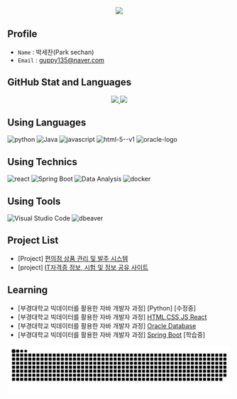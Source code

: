 <p align='center'>
<a href="https://github.com/devxb/gitanimals">
  <img src="https://render.gitanimals.org/farms/park0609"
    width="1000"
    heigth="400"
    />
</a>
</p>

## Profile
- `Name` : 박세찬(Park sechan)
- `Email` : guppy135@naver.com
 
## GitHub Stat and Languages
<!-- username은 본인걸로 -->
<p align='center'>
  <a href="https://github.com/park0609">
    <img src="https://github-readme-stats.vercel.app/api?username=park0609&theme=tokyonight&show_icons=true"/>
    <img src="https://github-readme-stats.vercel.app/api/top-langs/?username=park0609&theme=tokyonight&layout=compact"/>
  </a>
</p>

## Using Languages
<p align='left'>
    <img width="60" height="60" src="https://img.icons8.com/3d-fluency/94/python.png" alt="python"/>
    <img height="60" src="https://img.icons8.com/?size=100&id=Pd2x9GWu9ovX&format=png&color=000000" title="Java">
    <img width="60" height="60" src="https://img.icons8.com/arcade/64/javascript.png" alt="javascript"/>
  <img width="60" height="60" src="https://img.icons8.com/color/50/html-5--v1.png" alt="html-5--v1"/>
    <img width="60" height="60" src="https://img.icons8.com/color/50/oracle-logo.png" alt="oracle-logo"/>
</p>

## Using Technics
<p align='left'>
  <img width="60" height="60" src="https://img.icons8.com/bubbles/100/react.png" alt="react"/>
  <img height="60" src="https://img.icons8.com/?size=100&id=90519&format=png&color=000000" title="Spring Boot">  
  <img height="60" src="https://img.icons8.com/?size=100&id=n73CzMVjH9X9&format=png&color=000000" title="Data Analysis"> 
  <img width="60" height="60" src="https://img.icons8.com/fluency/48/docker.png" alt="docker" title="Docker">  
  <!-- 
  <img height="40" src="https://img.icons8.com/?size=100&id=O6SWwpPIM0GB&format=png&color=000000" title="PyTorch">  
  -->
</p>

## Using Tools
<p align='left'>
  <img height="60" src="https://img.icons8.com/?size=100&id=9OGIyU8hrxW5&format=png&color=000000" title="Visual Studio Code">
  <img width="60" height="60" src="https://img.icons8.com/dusk/64/dbeaver.png" alt="dbeaver"/>
</p>

## Project List
- [Project] [편의점 상품 관리 및 발주 시스템](https://github.com/park0609/mini_project.git)
- [project] [IT자격증 정보, 시험 및 정보 공유 사이트](https://github.com/park0609/Mini_Project2.git)

## Learning
- [부경대학교 빅데이터를 활용한 자바 개발자 과정] [Python] [수정중]
- [부경대학교 빅데이터를 활용한 자바 개발자 과정] [HTML,CSS,JS,React](https://github.com/park0609/JavaScript-1.git)
- [부경대학교 빅데이터를 활용한 자바 개발자 과정] [Oracle Database](https://github.com/park0609/JAVA-database-2025-.git)
- [부경대학교 빅데이터를 활용한 자바 개발자 과정] [Spring Boot](https://github.com/park0609/java-springboot-2025.git) [학습중]


<!--
## 기술명세
| 기술분류 | 설명 |
|:---:|:---:|
|VSCode | VisualStudio Code 툴 사용법 습득|
|Python | 빅데이터분석, 머신러닝, OpenCV|
-->

<img src="https://raw.githubusercontent.com/Platane/snk/output/github-contribution-grid-snake.svg" />


